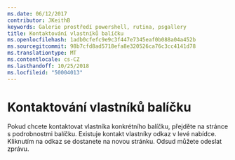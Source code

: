 ```yaml
---
ms.date: 06/12/2017
contributor: JKeithB
keywords: Galerie prostředí powershell, rutina, psgallery
title: Kontaktování vlastníků balíčku
ms.openlocfilehash: 1adb0cfefc9e9c3f447e7345eaf0b088a04a452b
ms.sourcegitcommit: 98b7cfd8ad5718efa8e320526ca76c3cc4141d78
ms.translationtype: MT
ms.contentlocale: cs-CZ
ms.lasthandoff: 10/25/2018
ms.locfileid: "50004013"
---
```

# <a name="contacting-package-owners"></a>Kontaktování vlastníků balíčku

Pokud chcete kontaktovat vlastníka konkrétního balíčku, přejděte na stránce s podrobnostmi balíčku.
Existuje kontakt vlastníky odkaz v levé nabídce.
Kliknutím na odkaz se dostanete na novou stránku.
Odsud můžete odeslat zprávu.
